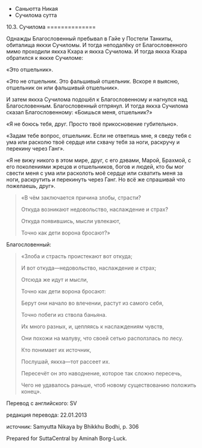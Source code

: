 









* Саньютта Никая
* Сучилома сутта


10\.3\. Сучилома
\=\=\=\=\=\=\=\=\=\=\=\=\=\=



Однажды Благословенный пребывал в Гайе у Постели Танкиты, обиталища яккхи Сучиломы\. И тогда неподалёку от Благословенного мимо проходили яккха Кхара и яккха Сучилома\. И тогда яккха Кхара обратился к яккхе Сучиломе:


«Это отшельник»\.


«Это не отшельник\. Это фальшивый отшельник\. Вскоре я выясню, отшельник он или фальшивый отшельник»\.


И затем яккха Сучилома подошёл к Благословенному и нагнулся над Благословенным\. Благословенный отпрянул\. И тогда яккха Сучилома сказал Благословенному: «Боишься меня, отшельник?»


«Я не боюсь тебя, друг\. Просто твоё прикосновение губительно»\.


«Задам тебе вопрос, отшельник\. Если не ответишь мне, я сведу тебя с ума или расколю твоё сердце или схвачу тебя за ноги, раскручу и перекину через Ганг»\.


«Я не вижу никого в этом мире, друг, с его дэвами, Марой, Брахмой, с его поколениями жрецов и отшельников, богов и людей, кто бы мог свести меня с ума или расколоть моё сердце или схватить меня за ноги, раскрутить и перекинуть через Ганг\. Но всё же спрашивай что пожелаешь, друг»\.



> «В чём заключается причина злобы, страсти?  
> 
> Откуда возникают недовольство, наслаждение и страх?  
> 
> Откуда появившись, мысли увлекают,  
> 
> Точно как дети ворона бросают?»


Благословенный:

> «Злоба и страсть проистекают вот откуда;  
> 
> И вот откуда—недовольство, наслаждение и страх;  
> 
> Отсюда же идут и мысли,  
> 
> Точно как дети ворона бросают:  
> 
>   
> 
> Берут они начало во влечении, растут из самого себя,  
> 
> Точно побеги из ствола баньяна\.  
> 
> Их много разных, и, цепляясь к наслаждениям чувств,  
> 
> Они похожи на малуву, что своей сетью расползлась по лесу\.  
> 
>   
> 
> Кто понимает их источник,  
> 
> Послушай, яккха—тот рассеет их\.  
> 
> Пересечёт он это наводнение, которое так сложно пересечь,  
> 
> Чего не удавалось раньше, чтоб новому существованию положить конец»\.



Перевод с английского: SV


редакция перевода: 22\.01\.2013


источник: Samyutta Nikaya by Bhikkhu Bodhi, p\. 306


Prepared for SuttaCentral by Aminah Borg\-Luck\.






